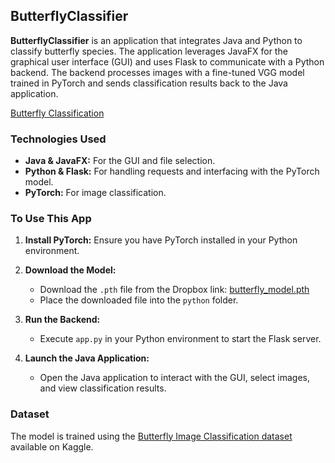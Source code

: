 

## ButterflyClassifier

**ButterflyClassifier** is an application that integrates Java and Python to classify butterfly species. The application leverages JavaFX for the graphical user interface (GUI) and uses Flask to communicate with a Python backend. The backend processes images with a fine-tuned VGG model trained in PyTorch and sends classification results back to the Java application.

[Butterfly Classification](https://github.com/user-attachments/assets/8ed77e73-8576-4f31-aaeb-3c80e9231c0e)


### Technologies Used

- **Java & JavaFX:** For the GUI and file selection.
- **Python & Flask:** For handling requests and interfacing with the PyTorch model.
- **PyTorch:** For image classification.

### To Use This App

1. **Install PyTorch:** Ensure you have PyTorch installed in your Python environment.

2. **Download the Model:**
   - Download the `.pth` file from the Dropbox link: [butterfly_model.pth](https://www.dropbox.com/scl/fi/4fee601p77854l1mgjfp8/butterfly_model.pth?rlkey=ddxsjjkkyzti5ngpwt84jtoba&st=kgndiuk1&dl=0)
   - Place the downloaded file into the `python` folder.

3. **Run the Backend:**
   - Execute `app.py` in your Python environment to start the Flask server.

4. **Launch the Java Application:**
   - Open the Java application to interact with the GUI, select images, and view classification results.

### Dataset

The model is trained using the [Butterfly Image Classification dataset](https://www.kaggle.com/datasets/phucthaiv02/butterfly-image-classification/data) available on Kaggle.

